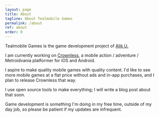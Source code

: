 ```yaml
---
layout: page
title: About
tagline: About Tealmobile Games
permalink: /about
ref: about
order: 0
---
```


Tealmobile Games is the game development project of [Alik U.](http://www.ulmasov.com)

I am currently working on [Crownless](/crownless), a mobile action / adventure / Metroidvania platformer for iOS and Android.

I aspire to make quality mobile games with quality content. I'd like to see more mobile games at a flat price without ads and in-app purchases, and I plan to release Crownless that way.

I use open source tools to make everything; I will write a blog post about that soon.

Game development is something I'm doing in my free time, outside of my day job, so please be patient if my updates are infrequent.
